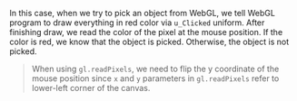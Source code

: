 In this case, when we try to pick an object from WebGL, we tell WebGL program to draw everything in red color via `u_Clicked` uniform. After finishing draw, we read the color of the pixel at the mouse position. If the color is red, we know that the object is picked. Otherwise, the object is not picked.

> When using `gl.readPixels`, we need to flip the y coordinate of the mouse position since `x` and `y` parameters in `gl.readPixels` refer to lower-left corner of the canvas.